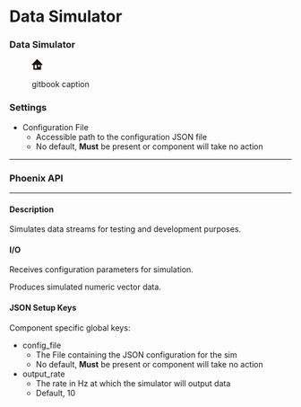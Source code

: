 # Data Simulator

### Data Simulator

<figure><img src="../../.gitbook/assets/home.png" alt=""><figcaption><p>gitbook caption</p></figcaption></figure>

### Settings

* Configuration File
  * Accessible path to the configuration JSON file
  * No default, **Must** be present or component will take no action

***

### Phoenix API

***

#### Description

Simulates data streams for testing and development purposes.

#### I/O

Receives configuration parameters for simulation.

Produces simulated numeric vector data.

#### JSON Setup Keys

Component specific global keys:

* config\_file
  * The File containing the JSON configuration for the sim
  * No default, **Must** be present or component will take no action
* output\_rate
  * The rate in Hz at which the simulator will output data
  * Default, 10
